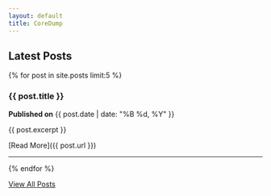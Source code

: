 ```yaml
---
layout: default
title: CoreDump
---
```



## Latest Posts

{% for post in site.posts limit:5 %}
### {{ post.title }}
**Published on** {{ post.date | date: "%B %d, %Y" }}

{{ post.excerpt }}

[Read More]({{ post.url }})

---
{% endfor %}

[View All Posts](/archives/)
